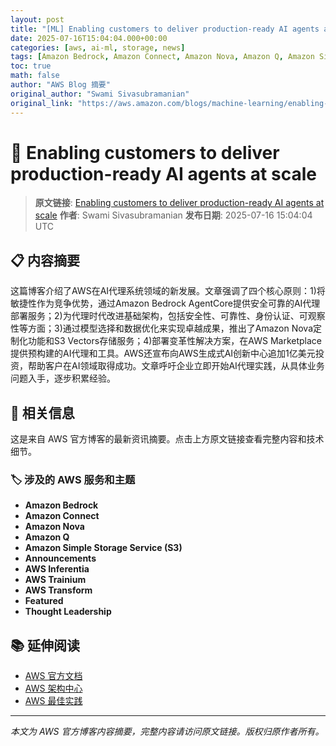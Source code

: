 ```yaml
---
layout: post
title: "[ML] Enabling customers to deliver production-ready AI agents at scale"
date: 2025-07-16T15:04:04.000+00:00
categories: [aws, ai-ml, storage, news]
tags: [Amazon Bedrock, Amazon Connect, Amazon Nova, Amazon Q, Amazon Simple Storage Service (S3), Announcements, AWS Inferentia, AWS Trainium, AWS Transform, Featured, Thought Leadership]
toc: true
math: false
author: "AWS Blog 摘要"
original_author: "Swami Sivasubramanian"
original_link: "https://aws.amazon.com/blogs/machine-learning/enabling-customers-to-deliver-production-ready-ai-agents-at-scale/"
---
```


# 🤖 Enabling customers to deliver production-ready AI agents at scale

> **原文链接**: [Enabling customers to deliver production-ready AI agents at scale](https://aws.amazon.com/blogs/machine-learning/enabling-customers-to-deliver-production-ready-ai-agents-at-scale/)
> **作者**: Swami Sivasubramanian
> **发布日期**: 2025-07-16 15:04:04 UTC

## 📋 内容摘要

这篇博客介绍了AWS在AI代理系统领域的新发展。文章强调了四个核心原则：1)将敏捷性作为竞争优势，通过Amazon Bedrock AgentCore提供安全可靠的AI代理部署服务；2)为代理时代改进基础架构，包括安全性、可靠性、身份认证、可观察性等方面；3)通过模型选择和数据优化来实现卓越成果，推出了Amazon Nova定制化功能和S3 Vectors存储服务；4)部署变革性解决方案，在AWS Marketplace提供预构建的AI代理和工具。AWS还宣布向AWS生成式AI创新中心追加1亿美元投资，帮助客户在AI领域取得成功。文章呼吁企业立即开始AI代理实践，从具体业务问题入手，逐步积累经验。

## 🔗 相关信息

这是来自 AWS 官方博客的最新资讯摘要。点击上方原文链接查看完整内容和技术细节。

### 🏷️ 涉及的 AWS 服务和主题

- **Amazon Bedrock**
- **Amazon Connect**
- **Amazon Nova**
- **Amazon Q**
- **Amazon Simple Storage Service (S3)**
- **Announcements**
- **AWS Inferentia**
- **AWS Trainium**
- **AWS Transform**
- **Featured**
- **Thought Leadership**

## 📚 延伸阅读

- [AWS 官方文档](https://docs.aws.amazon.com/)
- [AWS 架构中心](https://aws.amazon.com/architecture/)
- [AWS 最佳实践](https://aws.amazon.com/architecture/well-architected/)

---

*本文为 AWS 官方博客内容摘要，完整内容请访问原文链接。版权归原作者所有。*
